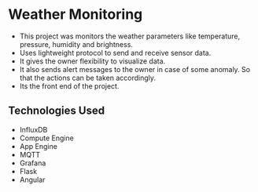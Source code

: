 # Weather Monitoring

- This project was monitors the weather parameters like temperature, pressure, humidity and brightness.
- Uses lightweight protocol to send and receive sensor data.
- It gives the owner flexibility to visualize data.
- It also sends alert messages to the owner in case of some anomaly. So that the actions can be taken accordingly.
- Its the front end of the project.


## Technologies Used

- InfluxDB
- Compute Engine
- App Engine
- MQTT
- Grafana
- Flask
- Angular
